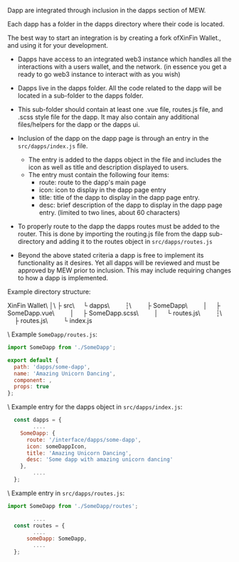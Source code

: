 Dapp are integrated through inclusion in the dapps section of MEW.

Each dapp has a folder in the dapps directory where their code is located.

The best way to start an integration is by creating a fork ofXinFin Wallet., and using it for your development.

- Dapps have access to an integrated web3 instance which handles all the interactions with a users wallet, and the network. (in essence you get a ready to go web3 instance to interact with as you wish)

- Dapps live in the dapps folder.  All the code related to the dapp will be located in a sub-folder to the dapps folder.

- This sub-folder should contain at least one .vue file, routes.js file, and .scss style file for the dapp.  It may also contain any additional files/helpers for the dapp or the dapps ui.

- Inclusion of the dapp on the dapp page is through an entry in the `src/dapps/index.js` file.
  - The entry is added to the dapps object in the file and includes the icon as well as title and description displayed to users.
  - The entry must contain the following four items:
    - route: route to the dapp's main page
    - icon: icon to display in the dapp page entry
    - title: title of the dapp to display in the dapp page entry.
    - desc: brief description of the dapp to display in the dapp page entry. (limited to two lines, about 60 characters)

- To properly route to the dapp the dapps routes must be added to the router.  This is done by importing the routing.js file from the dapp sub-directory and adding it to the routes object in `src/dapps/routes.js`

- Beyond the above stated criteria a dapp is free to implement its functionality as it desires.  Yet all dapps will be reviewed and must be approved by MEW prior to inclusion.  This may include requiring changes to how a dapp is implemented.

Example directory structure:

XinFin Wallet\\
│\\
├ src\\
    └ dapps\\
        ┆\\
        ├ SomeDapp\\
        │     ├ SomeDapp.vue\\
        │     ├ SomeDapp.scss\\
        │     └ routes.js\\
        ┆\\
        ├ routes.js\\
        └ index.js

\\
Example  `SomeDapp/routes.js`:

```javascript
import SomeDapp from './SomeDapp';

export default {
  path: 'dapps/some-dapp',
  name: 'Amazing Unicorn Dancing',
  component: ,
  props: true
};
```

\\
Example entry for the dapps object in `src/dapps/index.js`:

```javascript
  const dapps = {
        ....
    SomeDapp: {
      route: '/interface/dapps/some-dapp',
      icon: someDappIcon,
      title: 'Amazing Unicorn Dancing',
      desc: 'Some dapp with amazing unicorn dancing'
    },
        ....
  };
```

\\
Example entry in `src/dapps/routes.js`:

```javascript
import SomeDapp from './SomeDapp/routes';

        ....
  const routes = {
        ....
      someDapp: SomeDapp,
        ....
  };
```

